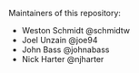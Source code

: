 Maintainers of this repository:

* Weston Schmidt @schmidtw
* Joel Unzain @joe94
* John Bass @johnabass
* Nick Harter @njharter

